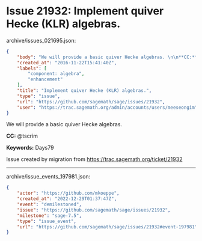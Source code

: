 # Issue 21932: Implement quiver Hecke (KLR) algebras.

archive/issues_021695.json:
```json
{
    "body": "We will provide a basic quiver Hecke algebras. \n\n**CC:**  @tscrim\n\n**Keywords:** Days79\n\nIssue created by migration from https://trac.sagemath.org/ticket/21932\n\n",
    "created_at": "2016-11-22T15:41:40Z",
    "labels": [
        "component: algebra",
        "enhancement"
    ],
    "title": "Implement quiver Hecke (KLR) algebras.",
    "type": "issue",
    "url": "https://github.com/sagemath/sage/issues/21932",
    "user": "https://trac.sagemath.org/admin/accounts/users/meeseongim"
}
```
We will provide a basic quiver Hecke algebras. 

**CC:**  @tscrim

**Keywords:** Days79

Issue created by migration from https://trac.sagemath.org/ticket/21932





---

archive/issue_events_197981.json:
```json
{
    "actor": "https://github.com/mkoeppe",
    "created_at": "2022-12-29T01:37:47Z",
    "event": "demilestoned",
    "issue": "https://github.com/sagemath/sage/issues/21932",
    "milestone": "sage-7.5",
    "type": "issue_event",
    "url": "https://github.com/sagemath/sage/issues/21932#event-197981"
}
```
